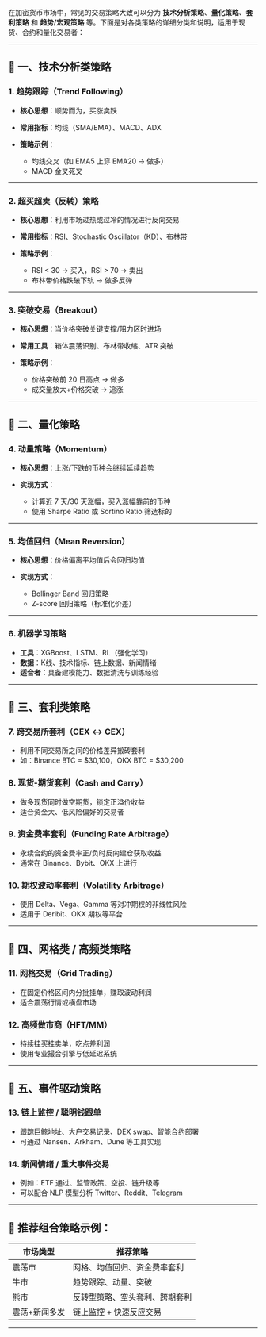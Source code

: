 在加密货币市场中，常见的交易策略大致可以分为 **技术分析策略**、**量化策略**、**套利策略** 和 **趋势/宏观策略** 等。下面是对各类策略的详细分类和说明，适用于现货、合约和量化交易者：

---

## 🔹 一、技术分析类策略

### 1. **趋势跟踪（Trend Following）**

* **核心思想**：顺势而为，买涨卖跌
* **常用指标**：均线（SMA/EMA）、MACD、ADX
* **策略示例**：

  * 均线交叉（如 EMA5 上穿 EMA20 → 做多）
  * MACD 金叉死叉

---

### 2. **超买超卖（反转）策略**

* **核心思想**：利用市场过热或过冷的情况进行反向交易
* **常用指标**：RSI、Stochastic Oscillator（KD）、布林带
* **策略示例**：

  * RSI < 30 → 买入，RSI > 70 → 卖出
  * 布林带价格跌破下轨 → 做多反弹

---

### 3. **突破交易（Breakout）**

* **核心思想**：当价格突破关键支撑/阻力区时进场
* **常用工具**：箱体震荡识别、布林带收缩、ATR 突破
* **策略示例**：

  * 价格突破前 20 日高点 → 做多
  * 成交量放大+价格突破 → 追涨

---

## 🔹 二、量化策略

### 4. **动量策略（Momentum）**

* **核心思想**：上涨/下跌的币种会继续延续趋势
* **实现方式**：

  * 计算近 7 天/30 天涨幅，买入涨幅靠前的币种
  * 使用 Sharpe Ratio 或 Sortino Ratio 筛选标的

---

### 5. **均值回归（Mean Reversion）**

* **核心思想**：价格偏离平均值后会回归均值
* **实现方式**：

  * Bollinger Band 回归策略
  * Z-score 回归策略（标准化价差）

---

### 6. **机器学习策略**

* **工具**：XGBoost、LSTM、RL（强化学习）
* **数据**：K线、技术指标、链上数据、新闻情绪
* **适合者**：具备建模能力、数据清洗与训练经验

---

## 🔹 三、套利类策略

### 7. **跨交易所套利（CEX ↔ CEX）**

* 利用不同交易所之间的价格差异搬砖套利
* 如：Binance BTC = \$30,100，OKX BTC = \$30,200

### 8. **现货-期货套利（Cash and Carry）**

* 做多现货同时做空期货，锁定正溢价收益
* 适合资金大、低风险偏好的交易者

### 9. **资金费率套利（Funding Rate Arbitrage）**

* 永续合约的资金费率正/负时反向建仓获取收益
* 通常在 Binance、Bybit、OKX 上进行

### 10. **期权波动率套利（Volatility Arbitrage）**

* 使用 Delta、Vega、Gamma 等对冲期权的非线性风险
* 适用于 Deribit、OKX 期权等平台

---

## 🔹 四、网格类 / 高频类策略

### 11. **网格交易（Grid Trading）**

* 在固定价格区间内分批挂单，赚取波动利润
* 适合震荡行情或横盘市场

### 12. **高频做市商（HFT/MM）**

* 持续挂买挂卖单，吃点差利润
* 使用专业撮合引擎与低延迟系统

---

## 🔹 五、事件驱动策略

### 13. **链上监控 / 聪明钱跟单**

* 跟踪巨鲸地址、大户交易记录、DEX swap、智能合约部署
* 可通过 Nansen、Arkham、Dune 等工具实现

### 14. **新闻情绪 / 重大事件交易**

* 例如：ETF 通过、监管政策、空投、链升级等
* 可以配合 NLP 模型分析 Twitter、Reddit、Telegram

---

## 📌 推荐组合策略示例：

| 市场类型    | 推荐策略            |
| ------- | --------------- |
| 震荡市     | 网格、均值回归、资金费率套利  |
| 牛市      | 趋势跟踪、动量、突破      |
| 熊市      | 反转型策略、空头套利、跨期套利 |
| 震荡+新闻多发 | 链上监控 + 快速反应交易   |

---


